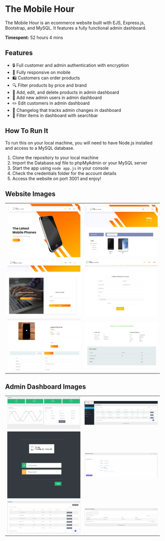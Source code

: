 # The Mobile Hour

The Mobile Hour is an ecommerce website built with EJS, Express.js, Bootstrap, and MySQL. It features a fully functional admin dashboard.

<b>Timespent:</b> 52 hours 4 mins
## Features
* 🔒 Full customer and admin authentication with encryption 
* 📱  Fully responsive on mobile
* 🛍️ Customers can order products
* 🔍 Filter products by price and brand
* 📝 Add, edit, and delete products in admin dashboard
* 👤 Add new admin users in admin dashboard
* ✏️ Edit customers in admin dashboard
* 📜 Changelog that tracks admin changes in dashboard
* 🔎 Filter items in dashboard with searchbar

## How To Run It

To run this on your local machine, you will need to have Node.js installed and access to a MySQL database.

1. Clone the repository to your local machine
2. Import the Database.sql file to phpMyAdmin or your MySQL server
5. Start the app using `node app.js` in your console
6. Check the credentials folder for the account details
7. Access the website on port 3001 and enjoy!

## Website Images
<table>
  <tr>
    <td><img src="https://github.com/NeoFoxxo/the-mobile-hour/blob/0fd870b3bbab648515e2637ab50d893a8e9139d6/images/home.png" alt="homepage" width="100%"></td>
    <td><img src="https://github.com/NeoFoxxo/the-mobile-hour/blob/0fd870b3bbab648515e2637ab50d893a8e9139d6/images/shop.png" alt="shop" width="100%"></td>
  </tr>
  <tr>
    <td><img src="https://github.com/NeoFoxxo/the-mobile-hour/blob/0fd870b3bbab648515e2637ab50d893a8e9139d6/images/login.png" alt="login" width="100%"></td>
    <td><img src="https://github.com/NeoFoxxo/the-mobile-hour/blob/0fd870b3bbab648515e2637ab50d893a8e9139d6/images/register.png" alt="register" width="100%"></td>
  </tr>
  <tr>
    <td><img src="https://github.com/NeoFoxxo/the-mobile-hour/blob/d8226f1f3b0785245fb5824fad6048b2ee4a0c7d/images/proddetails.png" alt="product details" width="100%"></td>
    <td><img src="https://github.com/NeoFoxxo/the-mobile-hour/blob/d8226f1f3b0785245fb5824fad6048b2ee4a0c7d/images/order.png" alt="order" width="110%"></td>
  </tr>
</table>

## Admin Dashboard Images
<table>
  <tr>
    <td><img src="https://github.com/NeoFoxxo/the-mobile-hour/blob/0fd870b3bbab648515e2637ab50d893a8e9139d6/images/dashboard.png" alt="dashboard"></td>
    <td><img src="https://github.com/NeoFoxxo/the-mobile-hour/blob/0fd870b3bbab648515e2637ab50d893a8e9139d6/images/useraccounts.png" alt="user accounts" width="100%"></td>
  </tr>
  <tr>
    <td><img src="https://github.com/NeoFoxxo/the-mobile-hour/blob/0fd870b3bbab648515e2637ab50d893a8e9139d6/images/adminlogin.png" alt="login" width="100%" height="80%"></td>
    <td><img src="https://github.com/NeoFoxxo/the-mobile-hour/blob/0fd870b3bbab648515e2637ab50d893a8e9139d6/images/addadmin.png" alt="add admin user" width="100%"></td>
  </tr>
  <tr>
    <td><img src="https://github.com/NeoFoxxo/the-mobile-hour/blob/d8226f1f3b0785245fb5824fad6048b2ee4a0c7d/images/prodadmin.png" alt="products" width="100%"></td>
    <td><img src="https://github.com/NeoFoxxo/the-mobile-hour/blob/d8226f1f3b0785245fb5824fad6048b2ee4a0c7d/images/changelog.png" alt="changelog" width="100%"></td>
  </tr>
</table>
